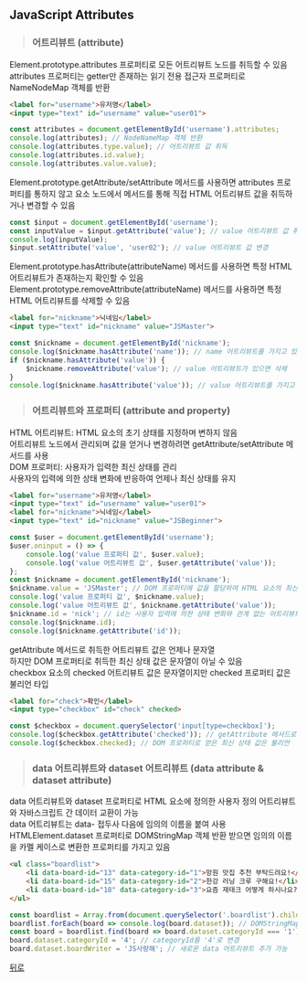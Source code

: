 ## JavaScript Attributes
> ### 어트리뷰트 (attribute)
Element.prototype.attributes 프로퍼티로 모든 어트리뷰트 노드를 취득할 수 있음</br>
attributes 프로퍼티는 getter만 존재하는 읽기 전용 접근자 프로퍼티로 NameNodeMap 객체를 반환

```html
<label for="username">유저명</label>
<input type="text" id="username" value="user01">
```
```javascript
const attributes = document.getElementById('username').attributes;
console.log(attributes); // NodeNameMap 객체 반환
console.log(attributes.type.value); // 어트리뷰트 값 취득
console.log(attributes.id.value);
console.log(attributes.value.value);
```

Element.prototype.getAttribute/setAttribute 메서드를 사용하면 attributes 프로퍼티를 통하지 않고 요소 노드에서 메서드를 통해 직접 HTML 어트리뷰트 값을 취득하거나 변경할 수 있음

```javascript
const $input = document.getElementById('username');
const inputValue = $input.getAttribute('value'); // value 어트리뷰트 값 취득
console.log(inputValue);
$input.setAttribute('value', 'user02'); // value 어트리뷰트 값 변경
```

Element.prototype.hasAttribute(attributeName) 메서드를 사용하면 특정 HTML 어트리뷰트가 존재하는지 확인할 수 있음</br>
Element.prototype.removeAttribute(attributeName) 메서드를 사용하면 특정 HTML 어트리뷰트를 삭제할 수 있음

```html
<label for="nickname">닉네임</label>
<input type="text" id="nickname" value="JSMaster">
```
```javascript
const $nickname = document.getElementById('nickname');
console.log($nickname.hasAttribute('name')); // name 어트리뷰트를 가지고 있는지 확인
if ($nickname.hasAttribute('value')) {
    $nickname.removeAttribute('value'); // value 어트리뷰트가 있으면 삭제
}
console.log($nickname.hasAttribute('value')); // value 어트리뷰트를 가지고 있는지 확인
```

> ### 어트리뷰트와 프로퍼티 (attribute and property)
HTML 어트리뷰트: HTML 요소의 초기 상태를 지정하며 변하지 않음</br>
어트리뷰트 노드에서 관리되며 값을 얻거나 변경하려면 getAttribute/setAttribute 메서드를 사용</br>
DOM 프로퍼티: 사용자가 입력한 최신 상태를 관리</br>
사용자의 입력에 의한 상태 변화에 반응하여 언제나 최신 상태를 유지

```html
<label for="username">유저명</label>
<input type="text" id="username" value="user01">
<label for="nickname">닉네임</label>
<input type="text" id="nickname" value="JSBeginner">
```
```javascript
const $user = document.getElementById('username');
$user.oninput = () => {
    console.log('value 프로퍼티 값', $user.value);
    console.log('value 어트리뷰트 값', $user.getAttribute('value'));
};
const $nickname = document.getElementById('nickname');
$nickname.value = 'JSMaster'; // DOM 프로퍼티에 값을 할당하여 HTML 요소의 최신 상태를 변경
console.log('value 프로퍼티 값', $nickname.value);
console.log('value 어트리뷰트 값', $nickname.getAttribute('value'));
$nickname.id = 'nick'; // id는 사용자 입력에 의한 상태 변화와 관계 없는 어트리뷰트이므로 id 어트리뷰트와 id 프로퍼티는 항상 동일한 값으로 연동
console.log($nickname.id);
console.log($nickname.getAttribute('id'));
```

getAttribute 메서드로 취득한 어트리뷰트 값은 언제나 문자열</br>
하지만 DOM 프로퍼티로 취득한 최신 상태 값은 문자열이 아닐 수 있음</br>
checkbox 요소의 checked 어트리뷰트 값은 문자열이지만 checked 프로퍼티 값은 불리언 타입

```html
<label for="check">확인</label>
<input type="checkbox" id="check" checked>
```
```javascript
const $checkbox = document.querySelector('input[type=checkbox]');
console.log($checkbox.getAttribute('checked')); // getAttribute 메서드로 얻은 어트리뷰트 값은 문자열
console.log($checkbox.checked); // DOM 프로퍼티로 얻은 최신 상태 값은 불리언
```

> ### data 어트리뷰트와 dataset 어트리뷰트 (data attribute & dataset attribute)
data 어트리뷰트와 dataset 프로퍼티로 HTML 요소에 정의한 사용자 정의 어트리뷰트와 자바스크립트 간 데이터 교환이 가능</br>
data 어트리뷰트는 data- 접두사 다음에 임의의 이름을 붙여 사용</br>
HTMLElement.dataset 프로퍼티로 DOMStringMap 객체 반환 받으면 임의의 이름을 카멜 케이스로 변환한 프로퍼티를 가지고 있음

```html
<ul class="boardlist">
    <li data-board-id="13" data-category-id="1">망원 맛집 추천 부탁드려요!</li>
    <li data-board-id="15" data-category-id="2">한강 러닝 크루 구해요!</li>
    <li data-board-id="18" data-category-id="3">요즘 재태크 어떻게 하시나요?</li>
</ul>
```
```javascript
const boardlist = Array.from(document.querySelector('.boardlist').children);
boardlist.forEach(board => console.log(board.dataset)); // DOMStringMap 객체 반환 출력
const board = boardlist.find(board => board.dataset.categoryId === '1'); // categoryId가 '1'인 요소 노드를 취득
board.dataset.categoryId = '4'; // categoryId를 '4'로 변경
board.dataset.boardWriter = 'JS사랑해'; // 새로운 data 어트리뷰트 추가 가능
```

[뒤로](javascript.md)
